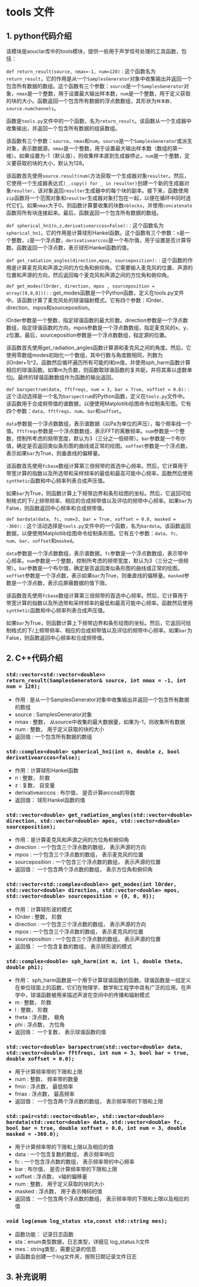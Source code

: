 # tools 文件

## 1. python代码介绍

该模块是aouclar库中的tools模块，提供一些用于声学信号处理的工具函数，包括：

`def return_result(source, nmax=-1, num=128)` : 这个函数名为`return_result`，它的作用是从一个`SamplesGenerator`对象中收集输出并返回一个包含所有数据的数组。这个函数有三个参数：`source`是一个`SamplesGenerator`对象，`nmax`是一个整数，用于设置最大输出样本数，`num`是一个整数，用于定义获取的块的大小。函数返回一个包含所有数据的浮点数数组，其形状为`样本数，source.numchannels`。

函数是`tools.py`文件中的一个函数，名为`return_result`。该函数从一个生成器中收集输出，并返回一个包含所有数据的组装数组。

该函数有三个参数：`source`、`nmax`和`num`。`source`是一个`SamplesGenerator`或派生对象，表示数据源。`nmax`是一个整数，用于设置最大输出样本数（数组的第一维）。如果设置为-1（默认值），则收集样本直到生成器停止。`num`是一个整数，定义要获取的块的大小，默认为128。

该函数首先使用`source.result(num)`方法获取一个生成器对象`resulter`。然后，它使用一个生成器表达式`(_.copy() for _ in resulter)`创建一个新的生成器对象`resulter`，该对象返回`resulter`生成器中的每个块的副本。接下来，函数使用`zip`函数将一个范围对象和`resulter`生成器对象打包在一起，以便在循环中同时迭代它们。如果`nmax`大于0，则函数计算要收集的块数`nblocks`，并使用`concatenate`函数将所有块连接起来。最后，函数返回一个包含所有数据的数组。


`def spherical_hn1(n,z,derivativearccos=False):` : 这个函数名为`spherical_hn1`，它的作用是计算球形Hankel函数。这个函数有三个参数：`n`是一个整数，`z`是一个浮点数，`derivativearccos`是一个布尔值，用于设置是否计算导数。函数返回一个浮点数，表示球形Hankel函数的值。

`def get_radiation_angles(direction,mpos, sourceposition):` : 这个函数的作用是计算麦克风和声源之间的方位角和俯仰角。它需要输入麦克风的位置、声源的位置和声源的方向，然后返回每个麦克风和声源之间的方位角和俯仰角。


`def get_modes(lOrder, direction, mpos , sourceposition = array([0,0,0])):` : get_modes函数是一个Python函数，定义在tools.py文件中。该函数计算了麦克风处的球谐辐射模式。它有四个参数：lOrder、direction、mpos和sourceposition。

lOrder参数是一个整数，指定球谐函数的最大阶数。direction参数是一个浮点数数组，指定球谐函数的方向。mpos参数是一个浮点数数组，指定麦克风的x、y、z位置。最后，sourceposition参数是一个浮点数数组，指定源的位置。

该函数首先使用get_radiation_angles函数计算源和麦克风之间的角度。然后，它使用零数组modes初始化一个数组，其中行数与角度数相同，列数为(lOrder+1)^2。函数然后循环遍历所有可能的l和m值，并使用sph_harm函数计算相应的球谐函数。如果m为负数，则函数取球谐函数的复共轭，并将其乘以虚数单位j。最终的球谐函数数组作为函数的输出返回。

`def barspectrum(data, fftfreqs, num = 3, bar = True, xoffset = 0.0):` : 这个活动选择是一个名为`barspectrum`的Python函数，定义在`tools.py`文件中。该函数用于合成频带值的谱数据，以便使用Matplotlib绘图命令绘制条形图。它有四个参数：`data`、`fftfreqs`、`num`、`bar`和`xoffset`。

`data`参数是一个浮点数数组，表示谱数据（以Pa为单位的声压），每个频率线一个值。`fftfreqs`参数是一个浮点数数组，表示FFT的离散频率。`num`参数是一个整数，控制所考虑的频带宽度，默认为3（三分之一倍频带）。`bar`参数是一个布尔值，确定是否返回类似条形图的曲线或正常的绘图。`xoffset`参数是一个浮点数，表示如果`bar`为True，则垂直线的偏移量。

该函数首先使用`fcbase`数组计算第三倍频带的首选中心频率。然后，它计算用于带宽计算的指数以及所选带和采样频率的最低和最高可能中心频率。函数然后使用`synthetic`函数和中心频率列表合成声压值。

如果`bar`为True，则函数计算上下频带边界和条形绘图的坐标。然后，它返回可绘制格式的下/上频带频率、相应的合成频带值以及评估的频带中心频率。如果`bar`为False，则函数返回中心频率和合成频带值。

`def bardata(data, fc, num=3, bar = True, xoffset = 0.0, masked = -360):` : 这个活动选择是`tools.py`文件中的一个函数，名为`bardata`。该函数返回数据，以便使用Matplotlib绘图命令绘制条形图。它有五个参数：`data`、`fc`、`num`、`bar`、`xoffset`和`masked`。

`data`参数是一个浮点数数组，表示谱数据。`fc`参数是一个浮点数数组，表示带中心频率。`num`参数是一个整数，控制所考虑的频带宽度，默认为3（三分之一倍频带）。`bar`参数是一个布尔值，确定是否返回类似条形图的曲线或正常的绘图。`xoffset`参数是一个浮点数，表示如果`bar`为True，则垂直线的偏移量。`masked`参数是一个浮点数，表示应屏蔽数据的值下限。

该函数首先使用`fcbase`数组计算第三倍频带的首选中心频率。然后，它计算用于带宽计算的指数以及所选带和采样频率的最低和最高可能中心频率。函数然后使用`synthetic`函数和中心频率列表合成声压值。

如果`bar`为True，则函数计算上下频带边界和条形绘图的坐标。然后，它返回可绘制格式的下/上频带频率、相应的合成频带值以及评估的频带中心频率。如果`bar`为False，则函数返回中心频率和合成频带值。

## 2. C++代码介绍

### `std::vector<std::vector<double>> return_result(SamplesGenerator& source, int nmax = -1, int num = 128);`
+ 作用 : 是从一个SamplesGenerator对象中收集输出并返回一个包含所有数据的数组
+ source : SamplesGenerator对象
+ nmax : 整数， 从source中收集的最大数据量，如果为-1，则收集所有数据
+ num : 整数， 用于定义获取的块的大小
+ 返回值 : 一个包含所有数据的数组

### `std::complex<double> spherical_hn1(int n, double z, bool derivativearccos=false);`
+ 作用：计算球形Hankel函数
+ n : 整数， 阶数
+ z : 复数， 自变量
+ derivativearccos : 布尔值， 是否计算arccos的导数
+ 返回值： 球形Hankel函数的值

### `std::vector<double> get_radiation_angles(std::vector<double> direction, std::vector<double> mpos, std::vector<double> sourceposition);`
+ 作用：是计算麦克风和声源之间的方位角和俯仰角
+ direction : 一个包含三个浮点数的数组， 表示声源的方向
+ mpos : 一个包含三个浮点数的数组， 表示麦克风的位置
+ sourceposition : 一个包含三个浮点数的数组， 表示声源的位置
+ 返回值： 一个包含两个浮点数的数组， 表示方位角和俯仰角

### `std::vector<std::complex<double>> get_modes(int lOrder, std::vector<double> direction, std::vector<double> mpos, std::vector<double> sourceposition = {0, 0, 0});`
+ 作用：计算球形波的模式
+ lOrder : 整数， 阶数
+ direction : 一个包含三个浮点数的数组， 表示声源的方向
+ mpos : 一个包含三个浮点数的数组， 表示麦克风的位置
+ sourceposition : 一个包含三个浮点数的数组， 表示声源的位置
+ 返回值： 一个包含复数的数组， 表示球形波的模式

### `std::complex<double> sph_harm(int m, int l, double theta, double phi);`
+ 作用： sph_harm函数是一个用于计算球谐函数的函数。球谐函数是一组定义在单位球面上的函数，它们在物理学、数学和工程学中具有广泛的应用。在声学中，球谐函数被用来描述声波在空间中的传播和辐射模式
+ m : 整数， 阶数
+ l : 整数， 阶数
+ theta : 浮点数， 极角
+ phi : 浮点数， 方位角
+ 返回值： 一个复数， 表示球谐函数的值

### `std::vector<double> barspectrum(std::vector<double> data, std::vector<double> fftfreqs, int num = 3, bool bar = true, double xoffset = 0.0);`
+ 用于计算频率带的下限和上限
+ num : 整数， 频率带的数量
+ fmin : 浮点数， 最低频率
+ fmax : 浮点数， 最高频率
+ 返回值： 一个包含两个浮点数的数组， 表示频率带的下限和上限

### `std::pair<std::vector<double>, std::vector<double>> bardata(std::vector<double> data, std::vector<double> fc, bool bar = true, double xoffset = 0.0, int num = 3, double masked = -360.0);`
+ 用于计算频率带的下限和上限以及相应的值
+ data : 一个包含复数的数组， 表示频率响应
+ fc : 一个包含浮点数的数组， 表示频率带的中心频率
+ bar : 布尔值， 是否计算频率带的下限和上限
+ xoffset : 浮点数， x轴的偏移量
+ num : 整数， 用于定义获取的块的大小
+ masked : 浮点数， 用于表示掩码的值
+ 返回值： 一个包含两个浮点数的数组， 表示频率带的下限和上限以及相应的值

### `void log(enum log_status sta,const std::string mes);`
+ 函数功能： 记录日志函数
+ sta：enum类型数据，日志类型，详细见 log_status.h文件
+ mes：string类型，需要记录的信息
+ 该函数会创建一个log文件夹，按照日期记录文件日志


## 3. 补充说明
